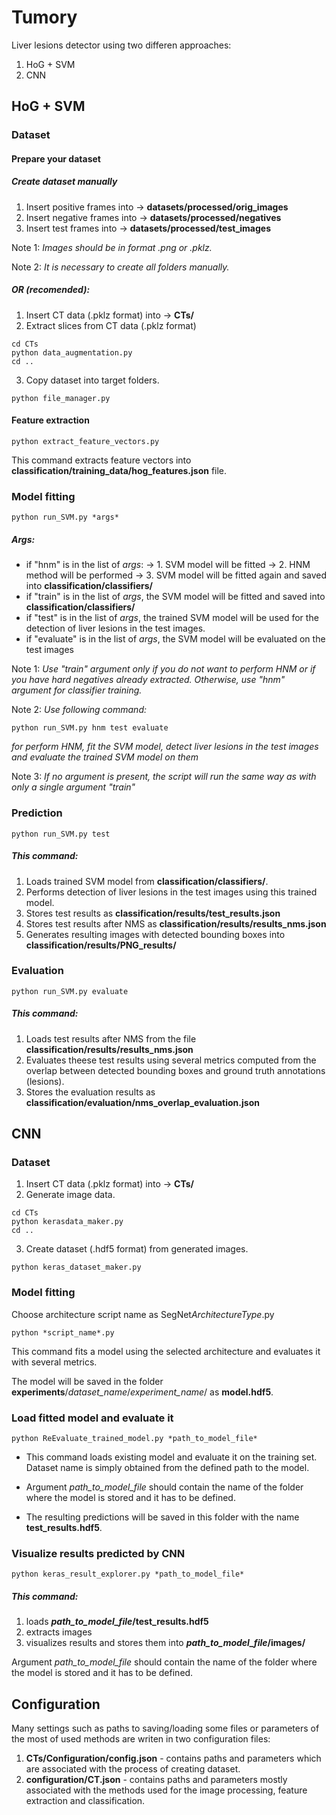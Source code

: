 # Tumory
Liver lesions detector using two differen approaches:
1. HoG + SVM
2. CNN

## HoG + SVM

### Dataset

#### Prepare your dataset

##### Create dataset manually
1. Insert positive frames into -> **datasets/processed/orig_images**
2. Insert negative frames into -> **datasets/processed/negatives**
3. Insert test frames into -> **datasets/processed/test_images**

Note 1: _Images should be in format .png or .pklz._

Note 2: _It is necessary to create all folders manually._

##### OR (recomended):
1. Insert CT data (.pklz format) into -> **CTs/** 
2. Extract slices from CT data (.pklz format) 
```
cd CTs
python data_augmentation.py
cd ..
```
3. Copy dataset into target folders. 
```
python file_manager.py
```

#### Feature extraction
```
python extract_feature_vectors.py
```

This command extracts feature vectors into **classification/training_data/hog_features.json** file.

### Model fitting
```
python run_SVM.py *args*
```

##### Args:
- if "hnm" is in the list of *args*:
-> 1. SVM model will be fitted
-> 2. HNM method will be performed
-> 3. SVM model will be fitted again and saved into **classification/classifiers/**
- if "train" is in the list of *args*, the SVM model will be fitted and saved into **classification/classifiers/**
- if "test" is in the list of *args*, the trained SVM model will be used for the detection of liver lesions in the test images. 
- if "evaluate" is in the list of *args*, the SVM model will be evaluated on the test images

Note 1: _Use "train" argument only if you do not want to perform HNM or if you have hard negatives already extracted. Otherwise, use "hnm" argument for classifier training._

Note 2: _Use following command:_
```
python run_SVM.py hnm test evaluate 
```

_for perform HNM, fit the SVM model, detect liver lesions in the test images and evaluate the trained SVM model on them_

Note 3: _If no argument is present, the script will run the same way as with only a single argument "train"_

### Prediction
```
python run_SVM.py test
```

##### This command:
1. Loads trained SVM model from **classification/classifiers/**.
2. Performs detection of liver lesions in the test images using this trained model.
3. Stores test results as **classification/results/test_results.json**
4. Stores test results after NMS as **classification/results/results_nms.json**
5. Generates resulting images with detected bounding boxes into **classification/results/PNG_results/**

### Evaluation
```
python run_SVM.py evaluate
```

##### This command:
1. Loads test results after NMS from the file **classification/results/results_nms.json**
2. Evaluates theese test results using several metrics computed from the overlap between detected bounding boxes and ground truth annotations (lesions).
3. Stores the evaluation results as **classification/evaluation/nms_overlap_evaluation.json** 

## CNN
### Dataset
1. Insert CT data (.pklz format) into -> **CTs/** 
2. Generate image data.
```
cd CTs
python kerasdata_maker.py
cd ..
```

3. Create dataset (.hdf5 format) from generated images.
```
python keras_dataset_maker.py
```

### Model fitting
Choose architecture script name as SegNet*ArchitectureType*.py
```
python *script_name*.py
```

This command fits a model using the selected architecture and evaluates it with several metrics.

The model will be saved in the folder **experiments**/*dataset_name*/*experiment_name*/ as **model.hdf5**.

### Load fitted model and evaluate it
```
python ReEvaluate_trained_model.py *path_to_model_file*
```

- This command loads existing model and evaluate it on the training set. Dataset name is simply obtained from the defined path to the model.

- Argument *path_to_model_file* should contain the name of the folder where the model is stored and it has to be defined.

- The resulting predictions will be saved in this folder with the name **test_results.hdf5**.

### Visualize results predicted by CNN
```
python keras_result_explorer.py *path_to_model_file*
```

##### This command:
1. loads **_path_to_model_file_/test_results.hdf5**
2. extracts images
3. visualizes results and stores them into **_path_to_model_file_/images/**

Argument *path_to_model_file* should contain the name of the folder where the model is stored and it has to be defined.


## Configuration

Many settings such as paths to saving/loading some files or parameters of the most of used methods are writen in two configuration files:
1. **CTs/Configuration/config.json** - contains paths and parameters which are associated with the process of creating dataset.
2. **configuration/CT.json** - contains paths and parameters mostly associated with the methods used for the image processing, feature extraction and classification.

